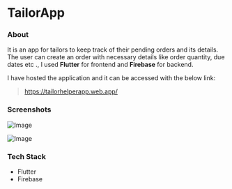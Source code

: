 # **TailorApp**
### About
It is an app for tailors to keep track of their pending orders and its details. The user can create an order with necessary details like order quantity, due dates etc .,  I used **Flutter** for frontend and **Firebase** for backend. 

I have hosted the application and it can be accessed with the below link:
> https://tailorhelperapp.web.app/ 

### Screenshots
![Image](https://i.ibb.co/HxVhNGy/Screenshot-2023-02-12-182918.png)  

![Image](https://i.ibb.co/LZWD6Qm/Screenshot-2023-02-12-184252.png)

### Tech Stack
* Flutter
* Firebase
